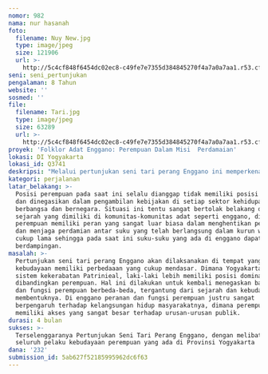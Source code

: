 ```yaml
---
nomor: 982
nama: nur hasanah
foto:
  filename: Nuy New.jpg
  type: image/jpeg
  size: 121906
  url: >-
    http://5c4cf848f6454dc02ec8-c49fe7e7355d384845270f4a7a0a7aa1.r53.cf2.rackcdn.com/21b0863a-bb04-4b76-9ead-955b51fc1977/Nuy%20New.jpg
seni: seni_pertunjukan
pengalaman: 8 Tahun
website: ''
sosmed: ''
file:
  filename: Tari.jpg
  type: image/jpeg
  size: 63289
  url: >-
    http://5c4cf848f6454dc02ec8-c49fe7e7355d384845270f4a7a0a7aa1.r53.cf2.rackcdn.com/b0c69775-2643-4011-a0af-cd695dee4bc6/Tari.jpg
proyek: 'Folklor Adat Enggano: Perempuan Dalam Misi  Perdamaian'
lokasi: DI Yogyakarta
lokasi_id: Q3741
deskripsi: "Melalui pertunjukan seni tari perang Enggano ini memperkenalkan dan menegaskan posisi perempuan adat.  Berkat kepiawaian dan bahasa kelembutan dari kaum perempuan, perang antar suku dapat dihentikan. Kedua kelompok yang telah berhadapan untuk bertempur itu akhirnya berdamai dan melanjutkan pesta jamuan makan diiringi teriakan dan nyanyian.\r\n\r\n"
kategori: perjalanan
latar_belakang: >-
  Posisi perempuan pada saat ini selalu dianggap tidak memiliki posisi strategis
  dan dinegasikan dalam pengambilan kebijakan di setiap sektor kehidupan
  berbangsa dan bernegara. Situasi ini tentu sangat bertolak belakang dengan
  sejarah yang dimiliki di komunitas-komunitas adat seperti enggano, dimana
  perempuan memiliki peran yang sangat luar biasa dalam menghentikan peperangan
  dan menjaga perdamian antar suku yang telah berlangsung dalam kurun waktu yang
  cukup lama sehingga pada saat ini suku-suku yang ada di enggano dapat hidup
  berdampingan. 
masalah: >-
  Pertunjukan seni tari perang Enggano akan dilaksanakan di tempat yang secara
  kebudayaan memiliki perbedaaan yang cukup mendasar. Dimana Yogyakarta menganut
  sistem kekerabatan Patrinieal, laki-laki lebih memiliki posisi dominan
  dibandingkan perempuan. Hal ini dilakukan untuk kembali menegaskan bahwa peran
  dan fungsi perempuan berbeda-beda, tergantung dari sejarah dan kebudayaan yang
  membentuknya. Di enggano peranan dan fungsi perempuan justru sangat
  berpengaruh terhadap kelangsungan hidup masyarakatnya, dimana perempuan juga
  memiliki akses yang sangat besar terhadap urusan-urusan publik. 
durasi: 4 bulan
sukses: >-
  Terselenggaranya Pertunjukan Seni Tari Perang Enggano, dengan melibatkan
  seluruh pelaku kebudayaan perempuan yang ada di Provinsi Yogyakarta
dana: '232'
submission_id: 5ab627f52185995962dc6f63
---
```

